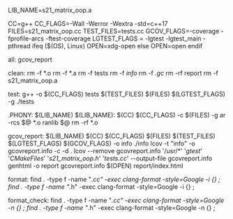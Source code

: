 LIB_NAME=s21_matrix_oop.a

CC=g++
CC_FLAGS=-Wall -Werror -Wextra -std=c++17
FILES=s21_matrix_oop.cc
TEST_FILES=tests.cc
GCOV_FLAGS=-coverage -fprofile-arcs -ftest-coverage 
LGTEST_FLAGS = -lgtest -lgtest_main -pthread
ifeq ($(OS), Linux)
  OPEN=xdg-open
else
  OPEN=open
endif

all: gcov_report

clean:
	rm -f *.o
	rm -f *.a
	rm -f tests
	rm -f *info*
	rm -f *.gc*
	rm -rf report
	rm -f s21_matrix_oop.a

test:
	g++ -o $(CC_FLAGS) tests $(TEST_FILES) $(FILES) $(LGTEST_FLAGS) -g
	./tests

.PHONY: $(LIB_NAME)
$(LIB_NAME):
	$(CC) $(CC_FLAGS) -c $(FILES) -g
	ar -rcs $@ *.o
	ranlib $@
	rm -rf *.o

gcov_report: $(LIB_NAME) 
	$(CC) $(CC_FLAGS) $(FILES) $(TEST_FILES) $(LGTEST_FLAGS) $(GCOV_FLAGS)  -o info
	./info
	lcov -t "info" -o gcovreport.info -c -d .
	lcov --remove gcovreport.info '/usr/*' '*gtest*' '*CMakeFiles*' '*s21_matrix_oop.h*' '*tests.cc*' --output-file gcovreport.info
	genhtml -o report gcovreport.info
	$(OPEN) report/index.html

format:
	find . -type f -name "*.cc" -exec clang-format -style=Google -i {} \;
	find . -type f -name "*.h" -exec clang-format -style=Google -i {} \;

format_check:
	find . -type f -name "*.cc" -exec clang-format -style=Google -n {} \;
	find . -type f -name "*.h" -exec clang-format -style=Google -n {} \;